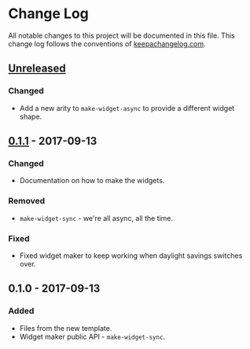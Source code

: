 # Change Log
All notable changes to this project will be documented in this file. This change log follows the conventions of [keepachangelog.com](http://keepachangelog.com/).

## [Unreleased]
### Changed
- Add a new arity to `make-widget-async` to provide a different widget shape.

## [0.1.1] - 2017-09-13
### Changed
- Documentation on how to make the widgets.

### Removed
- `make-widget-sync` - we're all async, all the time.

### Fixed
- Fixed widget maker to keep working when daylight savings switches over.

## 0.1.0 - 2017-09-13
### Added
- Files from the new template.
- Widget maker public API - `make-widget-sync`.

[Unreleased]: https://github.com/your-name/generate-java-class/compare/0.1.1...HEAD
[0.1.1]: https://github.com/your-name/generate-java-class/compare/0.1.0...0.1.1
